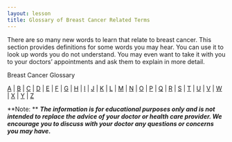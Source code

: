 ```yaml
---
layout: lesson
title: Glossary of Breast Cancer Related Terms
---
```


There are so many new words to learn that relate to breast cancer. This section provides definitions for some words you may hear. You can use it to look up words you do not understand. You may even want to take it with you to your doctors’ appointments and ask them to explain in more detail.

Breast Cancer Glossary

[A](/{{page.root}}/myhthelperEduContent/A/index.html) | [B](/{{page.root}}/myhthelperEduContent/B/index.html) | [C](/{page.root}}/C/index.html) | [D](/{{page.root}}C/index.html) | [E](/{{page.root}}/myhthelperEduContent/E/index.html) | [F](/{{page.root}}/myhthelperEduContent/F/index.html) | [G](/{{page.root}}/myhthelperEduContent/G/index.html) | [H](/{{page.root}}/myhthelperEduContent/H/index.html) | [I](/{{page.root}}/myhthelperEduContent/I/index.html) | [J](/{{page.root}}/myhthelperEduContent/J/index.html) | [K](/{{page.root}}/myhthelperEduContent/K/index.html) | [L](/{{page.root}}/myhthelperEduContent/L/index.html) | [M](/{{page.root}}/myhthelperEduContent/M/index.html) | [N](/{{page.root}}/myhthelperEduContent/N/index.html) | [O](/{{page.root}}/myhthelperEduContent/O/index.html) | [P](/{{page.root}}/myhthelperEduContent/P/index.html) | [Q](/{{page.root}}/myhthelperEduContent/Q/index.html) | [R](/{{page.root}}/myhthelperEduContent/R/index.html) | [S](/{{page.root}}/myhthelperEduContent/S/index.html) | [T](/{{page.root}}/myhthelperEduContent/T/index.html) | [U](/{{page.root}}/myhthelperEduContent/U/index.html) | [V](/{{page.root}}/myhthelperEduContent/V/index.html) | [W](/{{page.root}}/myhthelperEduContent/W/index.html) | [X](/{{page.root}}/myhthelperEduContent/X/index.html) | [Y](/{{page.root}}/myhthelperEduContent/Y/index.html) | [Z](/{{page.root}}/myhthelperEduContent/Z/index.html)


**Note: ** ***The information is for educational purposes only and is not intended to replace the advice of your doctor or health care provider. We encourage you to discuss with your doctor any questions or concerns you may have.***

